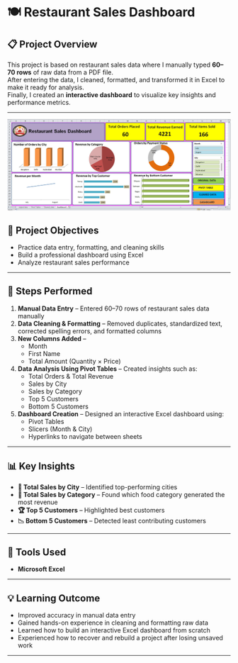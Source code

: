 # 🍽️ Restaurant Sales Dashboard  

## 📋 Project Overview  
This project is based on restaurant sales data where I manually typed **60–70 rows** of raw data from a PDF file.  
After entering the data, I cleaned, formatted, and transformed it in Excel to make it ready for analysis.  
Finally, I created an **interactive dashboard** to visualize key insights and performance metrics.  

---
![](https://github.com/sshankt/Data-Entry-Project/blob/main/Resturent_sales_dashboard/photo_6287494391345647187_w.jpg)
## 🧠 Project Objectives  
- Practice data entry, formatting, and cleaning skills  
- Build a professional dashboard using Excel  
- Analyze restaurant sales performance  

---

## 🧹 Steps Performed  
1. **Manual Data Entry** – Entered 60–70 rows of restaurant sales data manually  
2. **Data Cleaning & Formatting** – Removed duplicates, standardized text, corrected spelling errors, and formatted columns  
3. **New Columns Added** –  
   - Month  
   - First Name  
   - Total Amount (Quantity × Price)  
4. **Data Analysis Using Pivot Tables** – Created insights such as:  
   - Total Orders & Total Revenue  
   - Sales by City  
   - Sales by Category  
   - Top 5 Customers  
   - Bottom 5 Customers  
5. **Dashboard Creation** – Designed an interactive Excel dashboard using:  
   - Pivot Tables  
   - Slicers (Month & City)  
   - Hyperlinks to navigate between sheets  

---

## 📊 Key Insights  
- **📍 Total Sales by City** – Identified top-performing cities  
- **🍴 Total Sales by Category** – Found which food category generated the most revenue  
- **🏆 Top 5 Customers** – Highlighted best customers  
- **📉 Bottom 5 Customers** – Detected least contributing customers  

---

## 🧩 Tools Used  
- **Microsoft Excel**  

---

## 💡 Learning Outcome  
- Improved accuracy in manual data entry  
- Gained hands-on experience in cleaning and formatting raw data  
- Learned how to build an interactive Excel dashboard from scratch  
- Experienced how to recover and rebuild a project after losing unsaved work  

---



